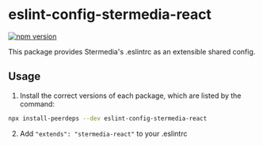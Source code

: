 # eslint-config-stermedia-react

[![npm version](https://badge.fury.io/js/eslint-config-stermedia-react.svg)](http://badge.fury.io/js/eslint-config-stermedia-react)

This package provides Stermedia's .eslintrc as an extensible shared config.

## Usage

1. Install the correct versions of each package, which are listed by the command:

  ```sh
  npx install-peerdeps --dev eslint-config-stermedia-react
  ```
2. Add `"extends": "stermedia-react"` to your .eslintrc